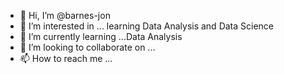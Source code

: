 - 👋 Hi, I’m @barnes-jon
- 👀 I’m interested in ... learning Data Analysis and Data Science
- 🌱 I’m currently learning ...Data Analysis
- 💞️ I’m looking to collaborate on ...
- 📫 How to reach me ...

<!---
barnes-jon/barnes-jon is a ✨ special ✨ repository because its `README.md` (this file) appears on your GitHub profile.
You can click the Preview link to take a look at your changes.
--->
